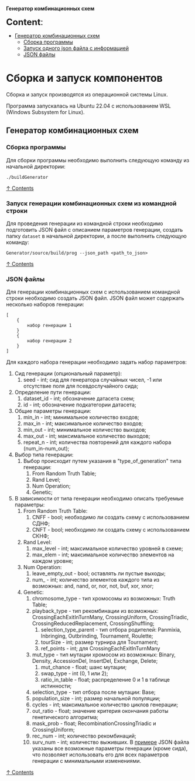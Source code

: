 **Генератор комбинационных схем**

<font size="5">**Content**:</font>
<a name="content_rus"></a> 
- [Генератор комбинационных схем](#generator_rus)
    - [Сборка программы](#generator_build_rus)
    - [Запуск одного json файла с информацией](#generator_run_one_json_rus)
    - [JSON файлы](#JSON_files)
    

# Сборка и запуск компонентов
<a name="build_rus"></a> 

Сборка и запуск производятся из операционной системы Linux.

Программа запускалась на Ubuntu 22.04 с использованием WSL (Windows Subsystem for Linux).

## Генератор комбинационных схем
<a name="generator_rus"></a> 
### Сборка программы
<a name="generator_build_rus"></a> 
Для сборки программы необходимо выполнить следующую команду из начальной директории:
```
./buildGenerator
```

[&#8593; Contents](#content_rus)

### Запуск генерации комбинационных схем из командной строки
<a name="generator_run_one_json_rus"></a>
Для проведения генерации из командной строки необходимо подготовить JSON файл с описанием параметров генерации, создать папку `dataset` в начальной директории, а после выполнить следующую команду:
```
Generator/source/build/prog --json_path <path_to_json>
```

[&#8593; Contents](#content_rus)

### JSON файлы
<a name="JSON_files"></a>
Для генерации комбинационных схем с использованием командной строки необходимо создать JSON файл.
JSON файл может содержать несколько наборов генерации:
```
[
    {
        набор генерации 1
    }
    {
        набор генерации 2
    }
]
```
Для каждого набора генерации необходимо задать набор параметров:
1) Сид генерации (опциональный параметр):
   1) seed - int; сид для генератора случайных чисел, -1 или отсутствие поля для псевдослучайного сида;
2) Определение пути генерации:
   1) dataset_id - int; обозначение датасета схем;
   2) id - int; обозначение подкатегории датасета;
3) Общие параметры генерации:
   1) min_in - int; минимальное количество входов;
   2) max_in - int; максимальное количество входов;
   3) min_out - int; минимальное количество выходов;
   4) max_out - int; максимальное количество выходов;
   5) repeat_n - int; количества повторений для каждого набора (num_in-num_out);
4) Выбор типа генерации:
   1) Выбор происходит путем указания в "type_of_generation" типа генерации:
      1) From Random Truth Table;
      2) Rand Level;
      3) Num Operation;
      4) Genetic;
5) В зависимости от типа генерации необходимо описать требуемые параметры:
   1) From Random Truth Table:
      1) CNFF - bool; необходимо ли создать схему с использованием СДНФ;
      2) CNFT - bool; необходимо ли создать схему с использованием СКНФ;
   2) Rand Level:
      1) max_level - int; максимальное количество уровней в схеме;
      2) max_elem - int; максимальное количество элементов на каждом уровне;
   3) Num Operation:
      1) leave_empty_out - bool; оставлять ли пустые выходы;
      2) num_<type> - int; количество элементов каждого типа из возможных: and, nand, or, nor, not, buf, xor, xnor;
   4) Genetic:
      1) chromosome_type - тип хромосомы из возможных: Truth Table;
      2) playback_type - тип рекомбинации из возможных: CrossingEachExitInTurnMany, CrossingUniform, CrossingTriadic, CrossingReducedReplacement, CrossingShuffling;
         1) selection_type_parent - тип отбора родителей: Panmixia, Inbringing, Outbrinding, Tournament, Roulette;
         2) tourSize - int; размер турнира для Tournament;
         3) ref_points - int; для CrossingEachExitInTurnMany
      3) mut_type - тип мутации хромосом из возможных: Binary, Density, AccessionDel, InsertDel, Exchange, Delete;
         1) mut_chance - float; шанс мутации;
         2) swap_type - int (0, 1 или 2);
         3) ratio_in_table - float; распределение 0 и 1 в таблице истинности;
      4) selection_type - тип отбора после мутации: Base;
      5) population_size - int; размер начальной популяции;
      6) cycles - int; максимальное количество циклов генерации;
      7) out_ratio - float; значение критерия окончания работы генетического алгоритма;
      8) mask_prob - float; RecombinationCrossingTriadic и CrossingUniform;
      9) rec_num - int; количество рекомбинаций;
      10) surv_num - int; количество выживших.
В [примере](docs/sample.json) JSON файла указаны все возможные параметры генерации (кроме сида), что позволяет использовать его для всех параметров генерации с минимальными изменениями.

[&#8593; Contents](#content_rus)
